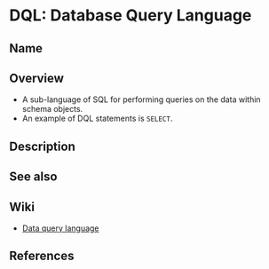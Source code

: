 # DQL: Database Query Language

## Name

## Overview
- A sub-language of SQL for performing queries on the data within schema objects.
- An example of DQL statements is `SELECT`.

## Description

## See also

## Wiki
- [Data query language](https://en.wikipedia.org/wiki/Data_query_language)

## References

